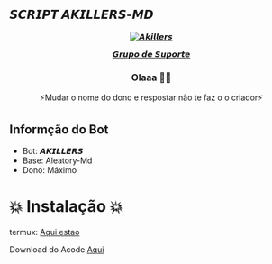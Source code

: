 </p>
<h2> 𝙎𝘾𝙍𝙄𝙋𝙏 𝘼𝙆𝙄𝙇𝙇𝙀𝙍𝙎-𝙈𝘿 </h2>
<p align="center">
<a href="https://telegra.ph/file/2e68982440327a685a470.jpg"><img title="𝘼𝙠𝙞𝙡𝙡𝙚𝙧𝙨" src="https://telegra.ph/file/2e68982440327a685a470.jpg"></a>
<p align="center">

<div align="center">
<a href="https://chat.whatsapp.com/C4sfPH3X7mjJQrXxMMd4WJ"> 𝙂𝙧𝙪𝙥𝙤 𝙙𝙚 𝙎𝙪𝙥𝙤𝙧𝙩𝙚 </a>

### Olaaa 👋🏻

⚡Mudar o nome do dono e respostar  não te faz o o criador⚡ 
</div>

## Informção do Bot

* Bot: 𝘼𝙆𝙄𝙇𝙇𝙀𝙍𝙎
* Base: Aleatory-Md
* Dono: Máximo






# 💥 Instalação 💥


termux: [Aqui estao](https://www.mediafire.com/file/me450k3ko3de5d8/Termux_0.117.apk/file)

Download do Acode [Aqui](https://www.apkmirror.com/apk/fredrik-fornwall/termux-github-version/termux-github-version-0-119-1-release/termux-github-version-0-119-1-android-apk-download/download/?key=e260e6c8798ec426ab70ab5d108c6a0ef3)
